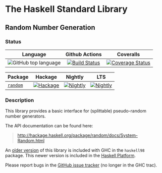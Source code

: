 # The Haskell Standard Library

## Random Number Generation

### Status

| Language | Github Actions | Coveralls |
|:--------:|:--------------:|:---------:|
| ![GitHub top language](https://img.shields.io/github/languages/top/haskell/random.svg) | [![Build Status](https://github.com/haskell/random/workflows/random-CI/badge.svg)](https://github.com/haskell/random/actions) | [![Coverage Status](https://coveralls.io/repos/github/haskell/random/badge.svg?branch=master)](https://coveralls.io/github/haskell/random?branch=master)

|      Package       | Hackage | Nightly | LTS |
|:-------------------|:-------:|:-------:|:---:|
|  [`random`](https://github.com/haskell/random)| [![Hackage](https://img.shields.io/hackage/v/random.svg)](https://hackage.haskell.org/package/random)| [![Nightly](https://www.stackage.org/package/random/badge/nightly)](https://www.stackage.org/nightly/package/random)| [![Nightly](https://www.stackage.org/package/random/badge/lts)](https://www.stackage.org/lts/package/random)

### Description

This library provides a basic interface for (splittable) pseudo-random number
generators.

The API documentation can be found here:

> http://hackage.haskell.org/package/random/docs/System-Random.html

An [older version][haskell98-version] of this library is included with GHC in
the `haskell98` package. This newer version is included in the [Haskell
Platform][haskell-platform].

Please report bugs in the [GitHub issue tracker][issue-tracker] (no longer in
the GHC trac).

[haskell-platform]: http://www.haskell.org/platform/contents.html
[haskell98-version]: https://downloads.haskell.org/~ghc/7.6.3/docs/html/libraries/haskell98/Random.html
[issue-tracker]: https://github.com/haskell/random/issues
